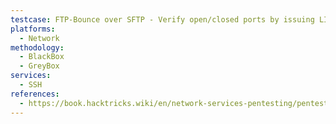```yaml
---
testcase: FTP-Bounce over SFTP - Verify open/closed ports by issuing LIST after bounce setup
platforms: 
  - Network
methodology: 
  - BlackBox
  - GreyBox
services:
  - SSH
references:
  - https://book.hacktricks.wiki/en/network-services-pentesting/pentesting-ssh.html
---
```

